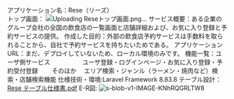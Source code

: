 アプリケーション名：Rese（リーズ）  
トップ画面：
![Uploading Reseトップ画面.png…]()
サービス概要：ある企業のグループ会社の全国の飲食店の一覧画面と店舗詳細および、お気に入り登録と予約サービスの提供。
作成した目的：外部の飲食店予約サービスは手数料を取られることから、自社で予約サービスを持ちたいためである。
アプリケーションURL：まだ、デプロイしていないため、ローカル環境のみです。
機能一覧：ユーザ側サービス
　　　　　ユーザ登録・ログインページ・お気に入り登録・予約受付登録
     　　そのほか
       　エリア検索・ジャンル（ラーメン・焼肉など）検索・店舗検索機能
仕様技術・環境:Laravel Framework 8.83.8
テーブル設計：[Rese テーブル仕様書.pdf](https://github.com/user-attachments/files/17608926/Rese.pdf)
E-R図:
![s-blob-v1-IMAGE-KNhRQGRLTW8](https://github.com/user-attachments/assets/adf1e120-dd6a-4a8b-93c2-e8bb5a3269a4)
